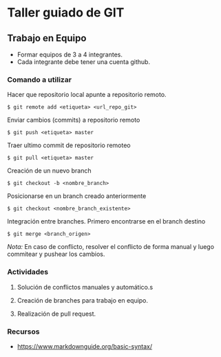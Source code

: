 # Taller guiado de GIT

## Trabajo en Equipo

- Formar equipos de 3 a 4 integrantes.
- Cada integrante debe tener una cuenta github.

### Comando a utilizar

Hacer que repositorio local apunte a repositorio remoto.

```
$ git remote add <etiqueta> <url_repo_git>
```

Enviar cambios (commits) a repositorio remoto

```
$ git push <etiqueta> master
```

Traer ultimo commit de repositorio remoteo

```
$ git pull <etiqueta> master
```

Creación de un nuevo branch

```
$ git checkout -b <nombre_branch>
```

Posicionarse en un branch creado anteriormente

```
$ git checkout <nombre_branch_existente>
```

Integración entre branches. Primero encontrarse en el branch destino

```
$ git merge <branch_origen>
```

*Nota:* En caso de conflicto, resolver el conflicto de forma manual y
luego commitear y pushear los cambios.

### Actividades

1. Solución de conflictos manuales y automático.s

2. Creación de branches para trabajo en equipo.

3. Realización de pull request.

### Recursos

- https://www.markdownguide.org/basic-syntax/
